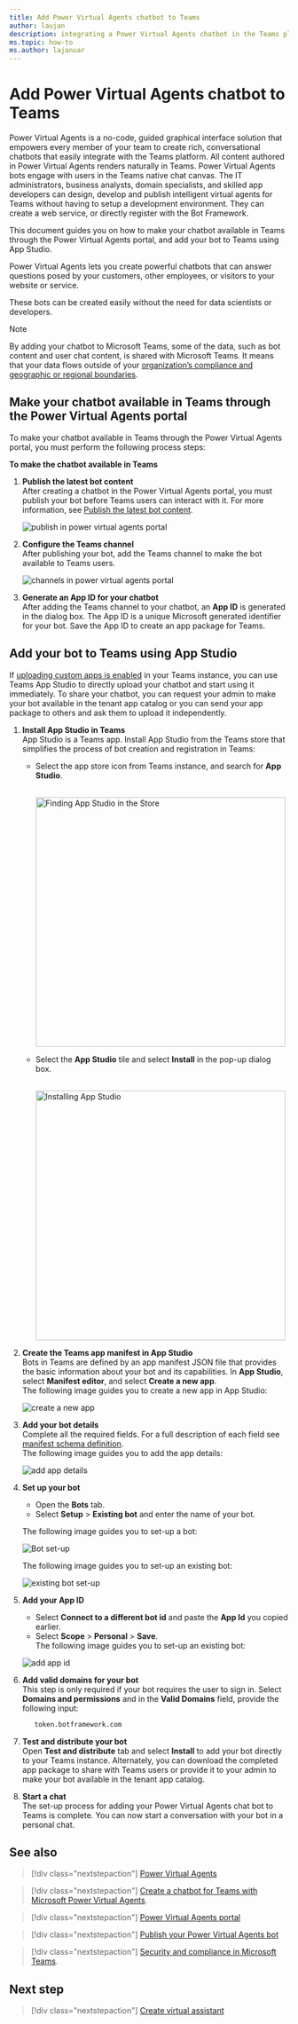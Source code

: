 ```yaml
---
title: Add Power Virtual Agents chatbot to Teams
author: laujan
description: integrating a Power Virtual Agents chatbot in the Teams platform
ms.topic: how-to
ms.author: lajanuar
---
```


# Add Power Virtual Agents chatbot to Teams

Power Virtual Agents is a no-code, guided graphical interface solution that empowers every member of your team to create rich, conversational chatbots that easily integrate with the Teams platform. All content authored in Power Virtual Agents renders naturally in Teams. Power Virtual Agents bots engage with users in the Teams native chat canvas. The IT administrators, business analysts, domain specialists, and skilled app developers can design, develop and publish intelligent virtual agents for Teams without having to setup a development environment. They can create a web service, or directly register with the Bot Framework. 

This document guides you on how to make your chatbot available in Teams through the Power Virtual Agents portal, and add your bot to Teams using App Studio. 

Power Virtual Agents lets you create powerful chatbots that can answer questions posed by your customers, other employees, or visitors to your website or service.

These bots can be created easily without the need for data scientists or developers.

> [!NOTE]
> By adding your chatbot to Microsoft Teams, some of the data, such as bot content and user chat content, is shared with Microsoft Teams. It means that your data flows outside of your [organization’s compliance and geographic or regional boundaries](/power-virtual-agents/data-location). <br/>

## Make your chatbot available in Teams through the Power Virtual Agents portal

To make your chatbot available in Teams through the Power Virtual Agents portal, you must perform the following process steps:

**To make the chatbot available in Teams**

1. **Publish the latest bot content**  
After creating a chatbot in the Power Virtual Agents portal, you must publish your bot before Teams users can interact with it. For more information, see [Publish the latest bot content](/power-virtual-agents/publication-fundamentals-publish-channels#publish-the-latest-bot-content).

   ![publish in power virtual agents portal](../../assets/images/pva-publish.png)

1. **Configure the Teams channel**  
After publishing your bot, add the Teams channel to make the bot available to Teams users.

   ![channels in power virtual agents portal](../../assets/images/pva-channels.png)

1. **Generate an App ID for your chatbot**  
After adding the Teams channel to your chatbot, an **App ID** is generated in the dialog box. The App ID is a unique Microsoft generated identifier for your bot. Save the App ID to create an app package for Teams.

## Add your bot to Teams using App Studio

If [uploading custom apps is enabled](/microsoftteams/admin-settings) in your Teams instance, you can use Teams App Studio to directly upload your chatbot and start using it immediately. To share your chatbot, you can request your admin to make your bot available in the tenant app catalog or you can send your app package to others and ask them to upload it independently.

1. **Install App Studio in Teams**  
App Studio is a Teams app. Install App Studio from the Teams store that simplifies the process of bot creation and registration in Teams: 

   * Select the app store icon from Teams instance, and search for **App Studio**.

     &emsp;&emsp; <img  width="450px" alt="Finding App Studio in the Store" src="../../assets/images/get-started/app-studio-store.png"/>   

    * Select the **App Studio** tile and select **Install** in the pop-up dialog box.

      &emsp;&emsp; <img  width="450px" alt="Installing App Studio" src="../../assets/images/get-started/app-studio-install.png"/>

1. **Create the Teams app manifest in App Studio**  
Bots in Teams are defined by an app manifest JSON file that provides the basic information about your bot and its capabilities. In **App Studio**, select **Manifest editor**, and select **Create a new app**.  
The following image guides you to create a new app in App Studio:  

   ![create a new app](../../assets/images/get-started/create-new-app.png)

1. **Add your bot details**  
Complete all the required fields. For a full description of each field see [manifest schema definition](../../resources/schema/manifest-schema.md).   
The following image guides you to add the app details:  

   ![add app details](../../assets/images/get-started/add-app-details.png)

1. **Set up your bot**                            
    * Open the **Bots** tab. 
    * Select **Setup** > **Existing bot** and enter the name of your bot.

   The following image guides you to set-up a bot:    

   ![Bot set-up](../../assets/images/get-started/bot-set-up.png) 

   The following image guides you to set-up an existing bot:      

   ![existing bot set-up](../../assets/images/get-started/existing-bot-set-up.png)    

1. **Add your App ID**  
    * Select **Connect to a different bot id** and paste the **App Id** you copied earlier. 
    * Select **Scope** > **Personal** > **Save**.    
The following image guides you to set-up an existing bot:    

   ![add app id](../../assets/images/get-started/add-app-id.png)

1. **Add valid domains for your bot**  
This step is only required if your bot requires the user to sign in. Select **Domains and permissions** and in the **Valid Domains** field, provide the following input:

    ```bash
       token.botframework.com
    ```

7.  **Test and distribute your bot**  
Open **Test and distribute** tab and select **Install** to add your bot directly to your Teams instance. Alternately, you can download the completed app package to share with Teams users or provide it to your admin to make your bot available in the tenant app catalog.

8. **Start a chat**   
The set-up process for adding your Power Virtual Agents chat bot to Teams is complete. You can now start a conversation with your bot in a personal chat.

## See also
> [!div class="nextstepaction"]
> [Power Virtual Agents](/power-virtual-agents/fundamentals-what-is-power-virtual-agents)  

> [!div class="nextstepaction"]
> [Create a chatbot for Teams with Microsoft Power Virtual Agents](../bot-features.md#bots-and-the-microsoft-power-virtual-agents).  

> [!div class="nextstepaction"]
>  [Power Virtual Agents portal](https://powervirtualagents.microsoft.com)

> [!div class="nextstepaction"]
> [Publish your Power Virtual Agents bot](/power-virtual-agents/publication-fundamentals-publish-channels)

> [!div class="nextstepaction"]
> [Security and compliance in Microsoft Teams](/MicrosoftTeams/security-compliance-overview).

## Next step

> [!div class="nextstepaction"]
> [Create virtual assistant](~/samples/virtual-assistant.md)

